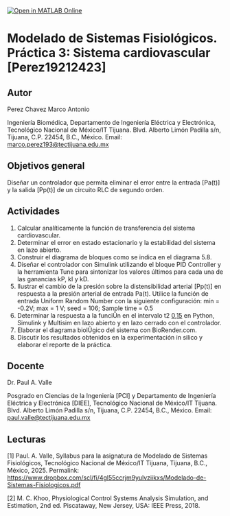 [![Open in MATLAB Online](https://www.mathworks.com/images/responsive/global/open-in-matlab-online.svg)](https://matlab.mathworks.com/open/github/v1?repo=Marco35-png/MSF-Practica-3)
# Modelado de Sistemas Fisiológicos. Práctica 3: Sistema cardiovascular [Perez19212423]

## Autor
Perez Chavez Marco Antonio

Ingeniería Biomédica, Departamento de Ingeniería Eléctrica y Electrónica, Tecnológico Nacional de México/IT Tijuana. Blvd. Alberto Limón Padilla s/n, Tijuana, C.P. 22454, B.C., México. Email: marco.perez193@tectijuana.edu.mx

## Objetivos general
Diseñar un controlador que permita eliminar el error entre la entrada [Pa(t)] y la salida [Pp(t)] de un circuito RLC de segundo orden.

## Actividades
1. Calcular analíticamente la función de transferencia del sistema cardiovascular.
2. Determinar el error en estado estacionario y la estabilidad del sistema en lazo abierto.
3. Construir el diagrama de bloques como se indica en el diagrama 5.8.
4. Diseñar el controlador con Simulink utilizando el bloque PID Controller y la herramienta Tune para sintonizar los valores últimos para cada una de las ganancias
kP, kI y kD.
5. Ilustrar el cambio de la presión sobre la distensibilidad arterial [Pp(t)]
en respuesta a la presión arterial de entrada Pa(t). Utilice la función de entrada Uniform Random Number con la siguiente configuración: mín = -0.2V; max = 1 V; seed = 106; Sample time = 0.5
6. Determinar la respuesta a la funciÛn en el intervalo t2 [0,15](segundos) en Python, Simulink y Multisim en lazo abierto y en lazo cerrado con el controlador.
7. Elaborar el diagrama biolÛgico del sistema con BioRender.com.
8. Discutir los resultados obtenidos en la experimentación in silico y elaborar el reporte de la práctica.


## Docente
Dr. Paul A. Valle

Posgrado en Ciencias de la Ingeniería [PCI] y Departamento de Ingeniería Eléctrica y Electrónica [DIEE], Tecnológico Nacional de México/IT Tijuana. Blvd. Alberto Limón Padilla s/n, Tijuana, C.P. 22454, B.C., México. Email: paul.valle@tectijuana.edu.mx

## Lecturas
[1] Paul. A. Valle, Syllabus para la asignatura de Modelado de Sistemas Fisiológicos, Tecnológico Nacional de México/IT Tijuana, Tijuana, B.C., México, 2025. Permalink: https://www.dropbox.com/scl/fi/4gl55ccrjm9yulvziikxs/Modelado-de-Sistemas-Fisiologicos.pdf

[2] M. C. Khoo, Physiological Control Systems Analysis Simulation, and Estimation, 2nd ed. Piscataway, New Jersey, USA: IEEE Press, 2018.
